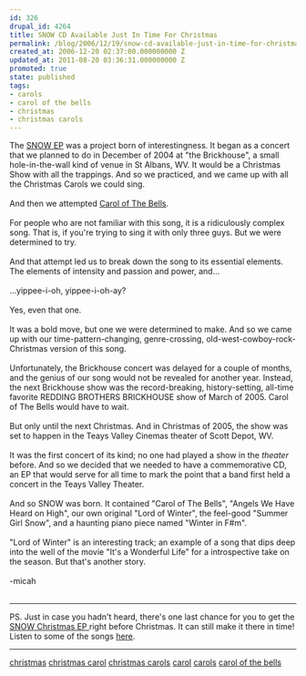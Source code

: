 ```yaml
---
id: 326
drupal_id: 4264
title: SNOW CD Available Just In Time For Christmas
permalink: /blog/2006/12/19/snow-cd-available-just-in-time-for-christmas
created_at: 2006-12-20 02:37:00.000000000 Z
updated_at: 2011-08-20 03:36:31.000000000 Z
promoted: true
state: published
tags:
- carols
- carol of the bells
- christmas
- christmas carols
---
```

The <a href="http://www.reddingbrothers.com/snow">SNOW EP</a> was a project born of interestingness. It began as a concert that we planned to do in December of 2004 at "the Brickhouse", a small hole-in-the-wall kind of venue in St Albans, WV. It would be a Christmas Show with all the trappings. And so we practiced, and we came up with all the Christmas Carols we could sing.<br /><br />And then we attempted <a href="http://www.myspace.com/reddingbrothers">Carol of The Bells</a>.<br /><br />For people who are not familiar with this song, it is a ridiculously complex song. That is, if you're trying to sing it with only three guys. But we were determined to try.<br /><br />And that attempt led us to break down the song to its essential elements. The elements of intensity and passion and power, and...<br /><br />...yippee-i-oh, yippee-i-oh-ay?<br /><br />Yes, even that one.<br /><br />It was a bold move, but one we were determined to make. And so we came up with our time-pattern-changing, genre-crossing, old-west-cowboy-rock-Christmas version of this song.<br /><br />Unfortunately, the Brickhouse concert was delayed for a couple of months, and the genius of our song would not be revealed for another year. Instead, the next Brickhouse show was the record-breaking, history-setting, all-time favorite REDDING BROTHERS BRICKHOUSE show of March of 2005. Carol of The Bells would have to wait.<br /><br />But only until the next Christmas. And in Christmas of 2005, the show was set to happen in the Teays Valley Cinemas theater of Scott Depot, WV.<br /><br />It was the first concert of its kind; no one had played a show in the <span style="font-style:italic;">theater</span> before. And so we decided that we needed to have a commemorative CD, an EP that would serve for all time to mark the point that a band first held a concert in the Teays Valley Theater.<br /><br />And so SNOW was born. It contained "Carol of The Bells", "Angels We Have Heard on High", our own original "Lord of Winter", the feel-good "Summer Girl Snow", and a haunting piano piece named "Winter in F#m".<br /><br />"Lord of Winter" is an interesting track; an example of a song that dips deep into the well of the movie "It's a Wonderful Life" for a introspective take on the season. But that's another story.<br /><br />-micah<br /><br /><hr />PS. Just in case you hadn't heard, there's one last chance for you to get the <a href="http://www.reddingbrothers.com/snow">SNOW Christmas EP </a>right before Christmas. It can still make it there in time! Listen to some of the songs <a href="http://www.myspace.com/reddingbrothers">here</a>.<br /><hr /><a target="_blank" rel="tag" href="http://www.technorati.com/tag/christmas">christmas</a> <a target="_blank" rel="tag" href="http://www.technorati.com/tag/christmas+carol">christmas carol</a> <a target="_blank" rel="tag" href="http://www.technorati.com/tag/christmas+carols">christmas carols</a> <a target="_blank" rel="tag" href="http://www.technorati.com/tag/carol">carol</a> <a target="_blank" rel="tag" href="http://www.technorati.com/tag/carols">carols</a> <a target="_blank" rel="tag" href="http://www.technorati.com/tag/carol+of+the+bells">carol of the bells</a>
